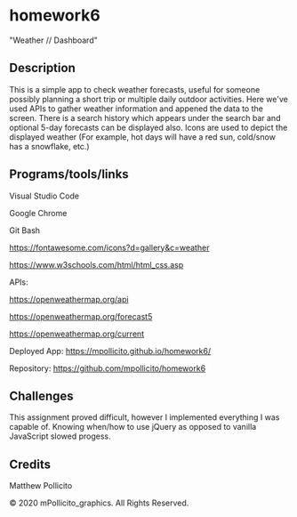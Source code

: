 # homework6
"Weather // Dashboard"

## Description
This is a simple app to check weather forecasts, useful for someone possibly planning a short trip or multiple daily outdoor activities. Here we've used APIs to gather weather information and appened the data to the screen. There is a search history which appears under the search bar and optional 5-day forecasts can be displayed also. 
Icons are used to depict the displayed weather (For example, hot days will have a red sun, cold/snow has a snowflake, etc.)

## Programs/tools/links
Visual Studio Code

Google Chrome

Git Bash

https://fontawesome.com/icons?d=gallery&c=weather

https://www.w3schools.com/html/html_css.asp

APIs:

https://openweathermap.org/api

https://openweathermap.org/forecast5

https://openweathermap.org/current

Deployed App:
https://mpollicito.github.io/homework6/

Repository:
https://github.com/mpollicito/homework6

## Challenges
This assignment proved difficult, however I implemented everything I was capable of.
Knowing when/how to use jQuery as opposed to vanilla JavaScript slowed progess.

## Credits
Matthew Pollicito

© 2020 mPollicito_graphics. All Rights Reserved.